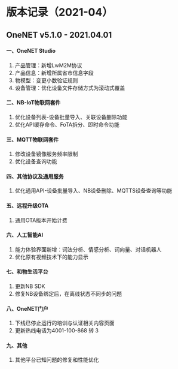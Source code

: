 # 版本记录（2021-04）

## OneNET v5.1.0 - 2021.04.01

#### 一、OneNET Studio

1. 产品管理：新增LwM2M协议
2. 产品信息：新增所属省市信息字段
3. 物模型：变更小数验证规则
4. 设备管理：优化设备文件存储方式为滚动式覆盖

#### 二、NB-IoT物联网套件

1. 优化设备列表-设备批量导入、关联设备删除功能
2. 优化API缓存命令、FoTA拆分、即时命令功能

#### 三、MQTT物联网套件

1. 修改设备镜像服务频率限制
2. 优化设备查询功能

#### 四、其他协议及通用服务

1. 优化通用API-设备批量导入、NB设备删除、MQTTS设备查询等功能

#### 五、远程升级OTA

1. 通用OTA版本开始计费

#### 六、人工智能AI

1. 能力体验界面新增：词法分析、情感分析、词向量、对话机器人
2. 优化原有视频技术下的能力显示

#### 七、和物生活平台

1. 更新NB SDK
2. 修复NB设备绑定后，在离线状态不同步的问题

#### 八、OneNET门户

1. 下线已停止运行的培训与认证相关内容页面
2. 更新热线电话为4001-100-868 转 3

#### 九、其他

1. 其他平台已知问题的修复和性能优化